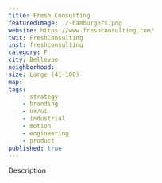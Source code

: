 ```yaml
---
title: Fresh Consulting
featuredImage: ./-hamburgers.png
website: https://www.freshconsulting.com/
twit: FreshConsulting
inst: freshconsulting
category: F
city: Bellevue
neighborhood: 
size: Large (41-100)
map: 
tags:
    - strategy
    - branding
    - ux/ui
    - industrial
    - motion
    - engineering
    - product
published: true
---
```


Description
